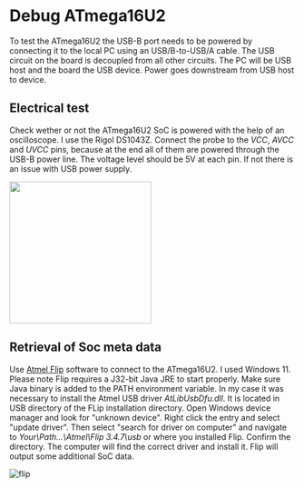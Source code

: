 # Debug ATmega16U2
To test the ATmega16U2 the USB-B port needs to be powered by connecting it to the local PC using an USB/B-to-USB/A cable. The USB circuit on the board is decoupled from all other circuits. The PC will be USB host and the board the USB device. Power goes downstream from USB host to device.
## Electrical test
Check wether or not the ATmega16U2 SoC is powered with the help of an oscilloscope. I use the Rigol DS1043Z. Connect the probe to the *VCC*, *AVCC* and *UVCC* pins, because at the end all of them are powered through the USB-B power line. The voltage level should be 5V at each pin. If not there is an issue with USB power supply.

<a href="url"><img src="https://github.com/paulhaufe/farmduino-pcb-howto/blob/main/guides/atmega16u2.png" width="250">
</a>

## Retrieval of Soc meta data
Use [Atmel Flip](https://www.microchip.com/en-us/development-tool/flip) software to connect to the ATmega16U2. I used Windows 11. Please note Flip requires a J32-bit Java JRE to start properly. Make sure Java binary is added to the PATH environment variable. 
In my case it was necessary to install the Atmel USB driver *AtLibUsbDfu.dll*. It is located in USB directory of the FLip installation directory. Open Windows device manager and look for "unknown device". Right click the entry and select "update driver". Then select "search for driver on computer" and
navigate to *Your\Path\...\Atmel\Flip 3.4.7\usb* or where you installed Flip. Confirm the directory. The computer will find the correct driver and install it. Flip will output some additional SoC data.

![flip](https://github.com/paulhaufe/farmduino-pcb-howto/blob/main/guides/flip.png)